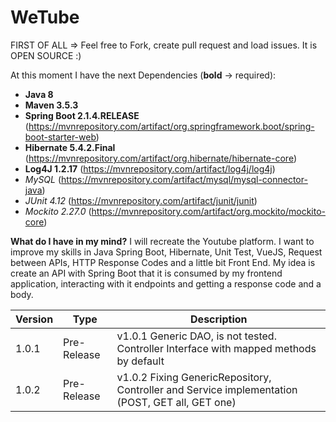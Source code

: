 # WeTube

FIRST OF ALL => Feel free to Fork, create pull request and load issues. It is OPEN SOURCE :)

At this moment I have the next Dependencies (**bold** -> required):
  - **Java 8**
  - **Maven 3.5.3**
  - **Spring Boot 2.1.4.RELEASE** (https://mvnrepository.com/artifact/org.springframework.boot/spring-boot-starter-web)
  - **Hibernate 5.4.2.Final** (https://mvnrepository.com/artifact/org.hibernate/hibernate-core)
  - **Log4J 1.2.17** (https://mvnrepository.com/artifact/log4j/log4j)
  - *MySQL* (https://mvnrepository.com/artifact/mysql/mysql-connector-java)
  - *JUnit 4.12* (https://mvnrepository.com/artifact/junit/junit)
  - *Mockito 2.27.0* (https://mvnrepository.com/artifact/org.mockito/mockito-core)
  
**What do I have in my mind?** I will recreate the Youtube platform. I want to improve my skills in Java Spring Boot, Hibernate, Unit Test, VueJS, Request between APIs, HTTP Response Codes and a little bit Front End. My idea is create an API with Spring Boot that it is consumed by my frontend application, interacting with it endpoints and getting a response code and a body.

| Version |     Type    | Description |
|---------|-------------|-------------|
|  1.0.1  | Pre-Release | v1.0.1 Generic DAO, is not tested. Controller Interface with mapped methods by default |
|  1.0.2  | Pre-Release | v1.0.2 Fixing GenericRepository, Controller and Service implementation (POST, GET all, GET one) |
